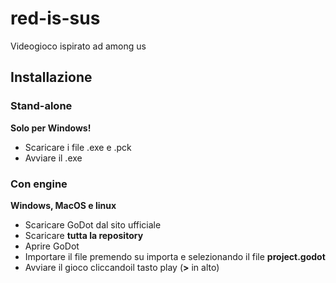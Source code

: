 # red-is-sus
Videogioco ispirato ad among us

## Installazione
### Stand-alone
**Solo per Windows!**
- Scaricare i file .exe e  .pck
- Avviare il .exe

### Con engine
**Windows, MacOS e linux**
- Scaricare GoDot dal sito ufficiale
- Scaricare **tutta la repository**
- Aprire GoDot
- Importare il file premendo su importa e selezionando il file **project.godot**
- Avviare il gioco cliccandoil tasto play (**>** in alto)
